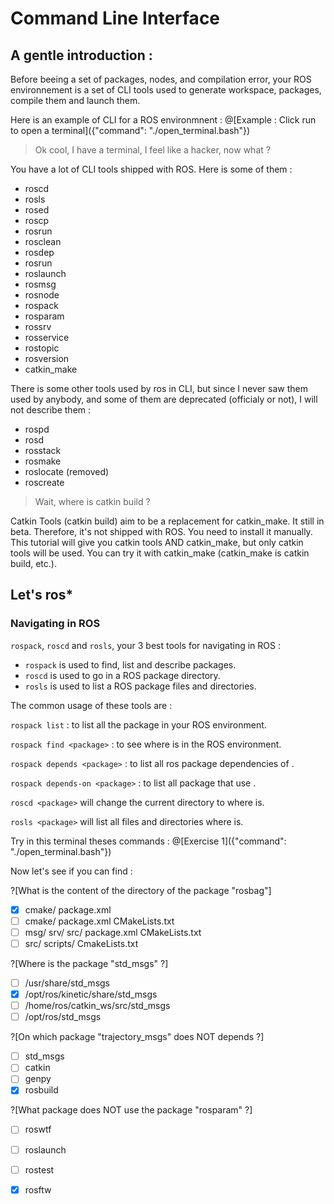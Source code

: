 # Command Line Interface

## A gentle introduction : 

Before beeing a set of packages, nodes, and compilation error, your ROS environnement is a set of CLI tools used to generate workspace, packages, compile them and launch them.

Here is an example of CLI for a ROS environmnent : 
@[Example : Click run to open a terminal]({"command": "./open_terminal.bash"})

> Ok cool, I have a terminal, I feel like a hacker, now what ?

You have a lot of CLI tools shipped with ROS. Here is some of them : 

- roscd
- rosls
- rosed
- roscp
- rosrun
- rosclean
- rosdep
- rosrun
- roslaunch
- rosmsg
- rosnode
- rospack
- rosparam
- rossrv
- rosservice
- rostopic
- rosversion
- catkin_make

There is some other tools used by ros in CLI, but since I never saw them used by anybody, and some of them are deprecated (officialy or not), I will not describe them : 
- rospd
- rosd
- rosstack 
- rosmake
- roslocate (removed)
- roscreate


> Wait, where is catkin build ?

Catkin Tools (catkin build) aim to be a replacement for catkin_make. It still in beta. Therefore, it's not shipped with ROS. You need to install it manually. This tutorial will give you catkin tools AND catkin_make, but only catkin tools will be used. You can try it with catkin_make (catkin_make is catkin build, etc.).


## Let's ros*

### Navigating in ROS

`rospack`, `roscd` and `rosls`, your 3 best tools for navigating in ROS :
- `rospack` is used to find, list and describe packages.
- `roscd` is used to go in a ROS package directory.
- `rosls` is used to list a ROS package files and directories.

The common usage of these tools are : 

`rospack list` : to list all the package in your ROS environment.

`rospack find <package>` : to see where <package> is in the ROS environment.

`rospack depends <package>` : to list all ros package dependencies of <package>.

`rospack depends-on <package>` : to list all package that use <package>.

`roscd <package>` will change the current directory to where <package> is.

`rosls <package>` will list all files and directories where <package> is.

Try in this terminal theses commands : 
@[Exercise 1]({"command": "./open_terminal.bash"})

Now let's see if you can find : 

?[What is the content of the directory of the package "rosbag"]
-[x] cmake/ package.xml
-[ ] cmake/ package.xml CMakeLists.txt
-[ ] msg/ srv/ src/ package.xml CMakeLists.txt
-[ ] src/ scripts/ CmakeLists.txt

?[Where is the package "std_msgs" ?]
-[ ] /usr/share/std_msgs
-[x] /opt/ros/kinetic/share/std_msgs
-[ ] /home/ros/catkin_ws/src/std_msgs
-[ ] /opt/ros/std_msgs

?[On which package "trajectory_msgs" does NOT depends ?]
-[ ] std_msgs
-[ ] catkin
-[ ] genpy
-[x] rosbuild

?[What package does NOT use the package "rosparam" ?]
-[ ] roswtf
-[ ] roslaunch
-[ ] rostest
-[x] rosftw


